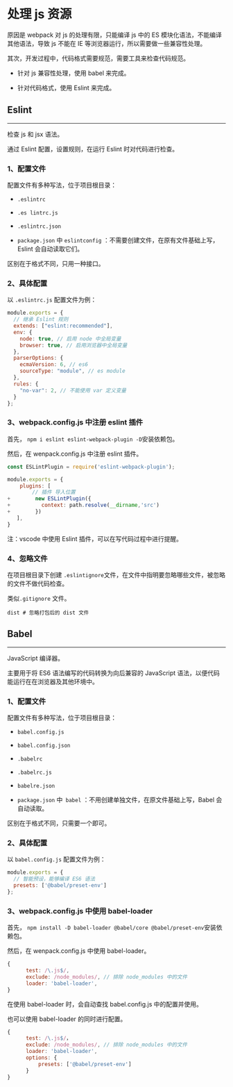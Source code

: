 # 处理 js 资源

原因是 webpack 对 js 的处理有限，只能编译 js 中的 ES 模块化语法，不能编译其他语法，导致 js 不能在 IE 等浏览器运行，所以需要做一些兼容性处理。

其次，开发过程中，代码格式需要规范，需要工具来检查代码规范。

- 针对 js 兼容性处理，使用 babel 来完成。

- 针对代码格式，使用  Eslint 来完成。

## Eslint

---

检查 js 和 jsx 语法。

通过 Eslint 配置，设置规则，在运行 Eslint 时对代码进行检查。

### 1、配置文件

配置文件有多种写法，位于项目根目录：

- `.eslintrc`

- `.es lintrc.js`

- `.eslintrc.json`

- `package.json` 中 `eslintconfig` ：不需要创建文件，在原有文件基础上写，Eslint 会自动读取它们。

区别在于格式不同，只用一种接口。

### 2、具体配置

以 `.eslintrc.js` 配置文件为例：

```js
module.exports = {
  // 继承 Eslint 规则
  extends: ["eslint:recommended"],
  env: {
    node: true, // 启用 node 中全局变量
    browser: true, // 启用浏览器中全局变量
  },
  parserOptions: {
    ecmaVersion: 6, // es6
    sourceType: "module", // es module
  },
  rules: {
    "no-var": 2, // 不能使用 var 定义变量
  }
};
```

### 3、webpack.config.js 中注册 eslint 插件

首先， `npm i eslint eslint-webpack-plugin -D`安装依赖包。

然后，在 wenpack.config.js 中注册 eslint 插件。

```js
const ESLintPlugin = require('eslint-webpack-plugin');

module.exports = {
    plugins: [
        // 插件 导入位置
+        new ESLintPlugin({
+          context: path.resolve(__dirname,'src')
+        })
   ],
}
```

注：vscode 中使用 Eslint 插件，可以在写代码过程中进行提醒。

### 4、忽略文件

在项目根目录下创建 `.eslintignore`文件，在文件中指明要忽略哪些文件，被忽略的文件不做代码检查。

类似`.gitignore` 文件。

```
dist # 忽略打包后的 dist 文件
```

## Babel

---

JavaScript 编译器。

主要用于将 ES6 语法编写的代码转换为向后兼容的 JavaScript 语法，以便代码能运行在在浏览器及其他环境中。

### 1、配置文件

配置文件有多种写法，位于项目根目录：

- `babel.config.js`

- `babel.config.json`

- `.babelrc`

- `.babelrc.js`

- `babelre.json`

- `package.json` 中` babel` ：不用创建单独文件，在原文件基础上写，Babel 会自动读取。

区别在于格式不同，只需要一个即可。

### 2、具体配置

以 `babel.config.js` 配置文件为例：

```js
module.exports = {
  // 智能预设，能够编译 ES6 语法
  presets: ['@babel/preset-env']
};
```

### 3、webpack.config.js 中使用 babel-loader

首先， `npm install -D babel-loader @babel/core @babel/preset-env`安装依赖包。

然后，在 wenpack.config.js 中使用 babel-loader。

```js
{
      test: /\.js$/,
      exclude: /node_modules/, // 排除 node_modules 中的文件
      loader: 'babel-loader',
}
```

在使用 babel-loader 时，会自动查找 babel.config.js 中的配置并使用。

也可以使用 babel-loader 的同时进行配置。

```js
{
      test: /\.js$/，
      exclude: /node_modules/, // 排除 node_modules 中的文件
      loader: 'babel-loader',
      options: {
          presets: ['@babel/preset-env']
      }
}
```
